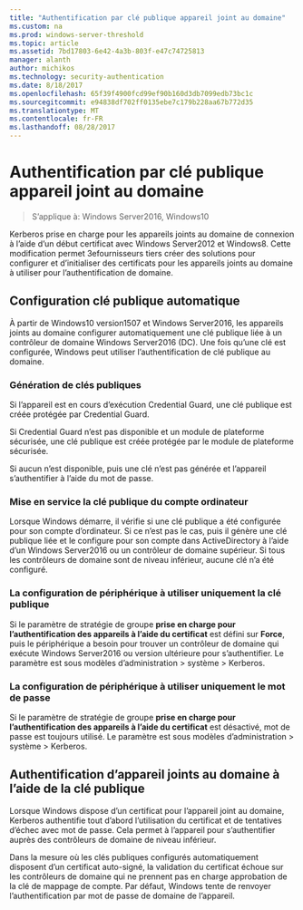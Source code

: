 ```yaml
---
title: "Authentification par clé publique appareil joint au domaine"
ms.custom: na
ms.prod: windows-server-threshold
ms.topic: article
ms.assetid: 7bd17803-6e42-4a3b-803f-e47c74725813
manager: alanth
author: michikos
ms.technology: security-authentication
ms.date: 8/18/2017
ms.openlocfilehash: 65f39f4900fcd99ef90b160d3db7099edb73bc1c
ms.sourcegitcommit: e94838df702ff0135ebe7c179b228aa67b772d35
ms.translationtype: MT
ms.contentlocale: fr-FR
ms.lasthandoff: 08/28/2017
---
```

# <a name="domain-joined-device-public-key-authentication"></a>Authentification par clé publique appareil joint au domaine

>S’applique à: Windows Server2016, Windows10

Kerberos prise en charge pour les appareils joints au domaine de connexion à l’aide d’un début certificat avec Windows Server2012 et Windows8. Cette modification permet 3efournisseurs tiers créer des solutions pour configurer et d’initialiser des certificats pour les appareils joints au domaine à utiliser pour l’authentification de domaine. 

## <a name="automatic-public-key-provisioning"></a>Configuration clé publique automatique

À partir de Windows10 version1507 et Windows Server2016, les appareils joints au domaine configurer automatiquement une clé publique liée à un contrôleur de domaine Windows Server2016 (DC). Une fois qu’une clé est configurée, Windows peut utiliser l’authentification de clé publique au domaine.

### <a name="public-key-generation"></a>Génération de clés publiques
Si l’appareil est en cours d’exécution Credential Guard, une clé publique est créée protégée par Credential Guard. 

Si Credential Guard n’est pas disponible et un module de plateforme sécurisée, une clé publique est créée protégée par le module de plateforme sécurisée. 

Si aucun n’est disponible, puis une clé n’est pas générée et l’appareil s’authentifier à l’aide du mot de passe.

### <a name="provisioning-computer-account-public-key"></a>Mise en service la clé publique du compte ordinateur
Lorsque Windows démarre, il vérifie si une clé publique a été configurée pour son compte d’ordinateur. Si ce n’est pas le cas, puis il génère une clé publique liée et le configure pour son compte dans ActiveDirectory à l’aide d’un Windows Server2016 ou un contrôleur de domaine supérieur. Si tous les contrôleurs de domaine sont de niveau inférieur, aucune clé n’a été configuré.

### <a name="configuring-device-to-only-use-public-key"></a>La configuration de périphérique à utiliser uniquement la clé publique
Si le paramètre de stratégie de groupe **prise en charge pour l’authentification des appareils à l’aide du certificat** est défini sur **Force**, puis le périphérique a besoin pour trouver un contrôleur de domaine qui exécute Windows Server2016 ou version ultérieure pour s’authentifier. Le paramètre est sous modèles d’administration > système > Kerberos.

### <a name="configuring-device-to-only-use-password"></a>La configuration de périphérique à utiliser uniquement le mot de passe
Si le paramètre de stratégie de groupe **prise en charge pour l’authentification des appareils à l’aide du certificat** est désactivé, mot de passe est toujours utilisé. Le paramètre est sous modèles d’administration > système > Kerberos.

## <a name="domain-joined-device-authentication-using-public-key"></a>Authentification d’appareil joints au domaine à l’aide de la clé publique
Lorsque Windows dispose d’un certificat pour l’appareil joint au domaine, Kerberos authentifie tout d’abord l’utilisation du certificat et de tentatives d’échec avec mot de passe. Cela permet à l’appareil pour s’authentifier auprès des contrôleurs de domaine de niveau inférieur.

Dans la mesure où les clés publiques configurés automatiquement disposent d’un certificat auto-signé, la validation du certificat échoue sur les contrôleurs de domaine qui ne prennent pas en charge approbation de la clé de mappage de compte. Par défaut, Windows tente de renvoyer l’authentification par mot de passe de domaine de l’appareil.


